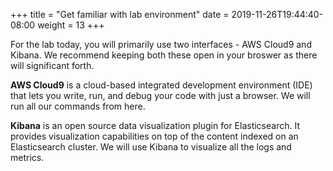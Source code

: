 +++
title = "Get familiar with lab environment"
date = 2019-11-26T19:44:40-08:00
weight = 13
+++

For the lab today, you will primarily use two interfaces - AWS Cloud9 and Kibana. We recommend keeping both these open in your broswer as there will significant forth.

**AWS Cloud9** is a cloud-based integrated development environment (IDE) that lets you write, run, and debug your code with just a browser. We will run all our commands from here.

**Kibana** is an open source data visualization plugin for Elasticsearch. It provides visualization capabilities on top of the content indexed on an Elasticsearch cluster. We will use Kibana to visualize all the logs and metrics.
